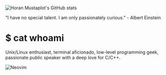 ![Horan Mustaplot's GitHub stats](https://github-readme-stats.vercel.app/api?username=horanmustaplot&show_icons=true&theme=transparent)

"I have no special talent. I am only passionately curious." - Albert Einstein

# $ cat whoami

Unix/Linux enthusiast, terminal aficionado, low-level programming geek, passionate public speaker with a deep love for C/C++.

![Neovim](https://img.shields.io/badge/Neovim-57A143?style=for-the-badge&logo=neovim&logoColor=white)
